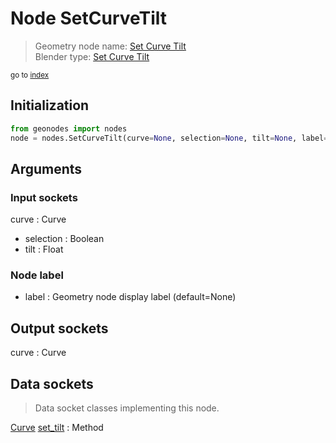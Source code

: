 
# Node SetCurveTilt

> Geometry node name: [Set Curve Tilt](https://docs.blender.org/manual/en/latest/modeling/geometry_nodes/material/set_curve_tilt.html)<br>
  Blender type: [Set Curve Tilt](https://docs.blender.org/api/current/bpy.types.GeometryNodeSetCurveTilt.html)
  
<sub>go to [index](/docs/index.md)</sub>

## Initialization

```python
from geonodes import nodes
node = nodes.SetCurveTilt(curve=None, selection=None, tilt=None, label=None)
```



## Arguments


### Input sockets

curve : Curve
- selection : Boolean
- tilt : Float

### Node label

- label : Geometry node display label (default=None)

## Output sockets

curve : Curve

## Data sockets

> Data socket classes implementing this node.
  
[Curve](/docs/sockets/Curve.md) [set_tilt](/docs/sockets/Curve.md#set_tilt) : Method


